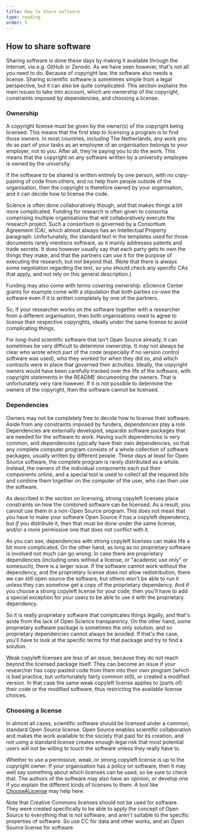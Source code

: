 ```yaml
---
title: How to share software
type: reading
order: 5
---
```


## How to share software

Sharing software is done these days by making it available through the Internet, via e.g. GitHub or Zenodo. As we have seen however, that's not all you need to do. Because of copyright law, the software also needs a license. Sharing scientific software is sometimes simple from a legal perspective, but it can also be quite complicated. This section explains the main issues to take into account, which are ownership of the copyright, constraints imposed by dependencies, and choosing a license.

### Ownership

A copyright license must be given by the owner(s) of the copyright being licensed. This means that the first step to licensing a program is to find those owners. In most countries, including The Netherlands, any work you do as part of your tasks as an employee of an organisation belongs to your employer, not to you. After all, they're paying you to do the work. This means that the copyright on any software written by a university employee is owned by the university.

If the software to be shared is written entirely by one person, with no copy-pasting of code from others, and no help from people outside of the organisation, then the copyright is therefore owned by your organisation, and it can decide how to license the code.

Science is often done collaboratively though, and that makes things a bit more complicated. Funding for research is often given to consortia comprising multiple organisations that will collaboratively execute the research project. Such a consortium is governed by a Consortium Agreement (CA), which almost always has an Intellectual Property paragraph. Unfortunately, the standard text in the templates used for those documents rarely mentions software, as it mainly addresses patents and trade secrets. It does however usually say that each party gets to own the things they make, and that the partners can use it for the purpose of executing the research, but not beyond that. (Note that there is always some negotiation regarding the text, so you should check any specific CAs that apply, and not rely on this general description.)

Funding may also come with terms covering ownership. eScience Center grants for example come with a stipulation that both parties co-own the software even if it is written completely by one of the partners.

So, if your researcher works on the software together with a researcher from a different organisation, then both organisations need to agree to license their respective copyrights, ideally under the same license to avoid complicating things.

For long-lived scientific software that isn't Open Source already, it can sometimes be very difficult to determine ownership. It may not always be clear who wrote which part of the code (especially if no version control software was used), who they worked for when they did so, and which contracts were in place that governed their activities. Ideally, the copyright owners would have been carefully tracked over the life of the software, with copyright statements in the README documenting the owners. That is unfortunately very rare however. If it is not possible to determine the owners of the copyright, then the software cannot be licensed.

### Dependencies

Owners may not be completely free to decide how to license their software. Aside from any constraints imposed by funders, *dependencies* play a role. Dependencies are externally developed, separate software packages that are needed for the software to work. Having such dependencies is very common, and dependencies typically have their own dependencies, so that any complete computer program consists of a whole collection of software packages, usually written by different people. These days at least for Open Source software, the complete program is rarely distributed as a whole. Instead, the owners of the individual components each put their components online, and a special tool is used to collect all the required bits and combine them together on the computer of the user, who can then use the software.

As described in the section on licensing, strong copyleft licenses place constraints on how the combined software can be licensed. As a result, you cannot use them in a non-Open Source program. This does not mean that you have to make your software Open Source if has a copyleft dependency, but *if* you distribute it, then that must be done under the same license, and/or a more permissive one that does not conflict with it.

As you can see, dependencies with strong copyleft licenses can make life a bit more complicated. On the other hand, as long as no proprietary software is involved not much can go wrong. In case there are proprietary dependencies (including ones without a license, or "academic use only" or somesuch), there is a larger issue. If the software cannot work without the dependency, and the proprietary license does not allow redistribution, there we can still open source the software, but others won't be able to run it unless they can somehow get a copy of the proprietary dependency. And if you choose a strong copyleft license for your code, then you'll have to add a special exception for your users to be able to use it with the proprietary dependency.

So it is really proprietary software that complicates things legally, and that's aside from the lack of Open Science transparency. On the other hand, some proprietary software package is sometimes the only solution, and so proprietary dependencies cannot always be avoided. If that's the case, you'll have to look at the specific terms for that package and try to find a solution.

Weak copyleft licenses are less of an issue, because they do not reach beyond the licensed package itself. They can become an issue if your researcher has copy-pasted code from them into their own program (which is bad practice, but unfortunately fairly common still), or created a modified version. In that case the same weak copyleft license applies to (parts of) their code or the modified software, thus restricting the available license choices.

### Choosing a license

In almost all cases, scientific software should be licensed under a common, standard Open Source license. Open Source enables scientific collaboration and makes the work available to the society that paid for its creation, and not using a standard license creates enough legal risk that most potential users will not be willing to touch the software unless they really have to.

Whether to use a permissive, weak, or strong copyleft license is up to the copyright owner. If your organisation has a policy on software, then it may well say something about which licenses can be used, so be sure to check that. The authors of the software may also have an opinion, or develop one if you explain the different kinds of licenses to them. A tool like [ChooseALicense](https://www.choosealicense.com) may help here.

Note that Creative Commons licenses should not be used for software. They were created specifically to be able to apply the concept of Open Source to everything that is *not* software, and aren't suitable to the specific properties of software. So use CC for data and other works, and an Open Source license for software.

